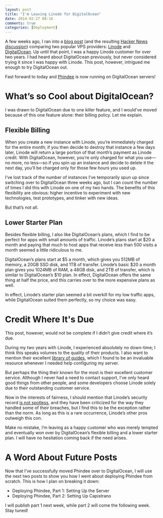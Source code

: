 ```yaml
---
layout: post
title: "I'm Leaving Linode for DigitalOcean"
date: 2014-02-27 08:16
comments: true
categories: [Deployment]
---
```


A few weeks ago, I ran into a [blog post](http://blog.schneidmaster.com/digital-ocean-vs-linode/) (and the resulting [Hacker News discussion](https://news.ycombinator.com/item?id=7021664)) comparing two popular VPS providers: [Linode](https://www.linode.com/) and [DigitalOcean](https://www.digitalocean.com/). Up until that point, I was a happy Linode customer for over two years. I had heard about DigitalOcean previously, but never considered trying it since I was happy with Linode. This post, however, intrigued me enough to try DigitalOcean out.

<!-- more -->

Fast forward to today and [Phindee](http://www.phindee.com/) is now running on DigitalOcean servers!

# What’s so Cool about DigitalOcean?

I was drawn to DigitalOcean due to one killer feature, and I would've moved because of this one feature alone: their billing policy. Let me explain.

## Flexible Billing

When you create a new instance with Linode, you’re immediately charged for the entire month; if you then decide to destroy that instance a few days later, Linode will return a large portion of that month’s payment as Linode credit. With DigitalOcean, however, you’re only charged for what you use&mdash;no more, no less&mdash;so if you spin up an instance and decide to delete it the next day, you’ll be charged only for those few hours you used up.

I’ve lost track of the number of instances I’ve temporarily spun up since switching over to DigitalOcean three weeks ago, but I can count the number of times I did this with Linode on one of my two hands. The benefits of this flexibility are obvious: higher incentive to experiment with new technologies, test prototypes, and tinker with new ideas. 

But that’s not all.

## Lower Starter Plan

Besides flexible billing, I also like DigitalOcean’s plans, which I find to be perfect for apps with small amounts of traffic. Linode’s plans start at $20 a month and paying that much to host apps that receive less than 500 visits a month seemed a little ridiculous to me. 

DigitalOcean’s plans start at $5 a month, which gives you 512MB of memory, a 20GB SSD disk, and 1TB of transfer. Linode’s basic $20 a month plan gives you 1024MB of RAM, a 48GB disk, and 2TB of transfer, which is similar to DigitalOcean’s $10 plan. In effect, DigitalOcean offers the same thing at half the price, and this carries over to the more expensive plans as well.

In effect, Linode’s starter plan seemed a bit overkill for my low traffic apps, while DigitalOcean suited them perfectly, so my choice was easy.

# Credit Where It's Due

This post, however, would not be complete if I didn’t give credit where it’s due. 

During my two years with Linode, I experienced absolutely no down-time; I think this speaks volumes to the quality of their products. I also want to mention their excellent [library of guides](https://library.linode.com/), which I found to be an invaluable resource whenever I needed help configuring my server.

But perhaps the thing their known for the most is their excellent customer service. Although I never had a need to contact support, I’ve only heard good things from other people, and some developers choose Linode solely due to their outstanding customer service. 

Now in the interests of fairness, I should mention that Linode’s security record [is not spotless](https://blog.linode.com/2013/04/16/security-incident-update/), and they have been criticized for the way they handled some of their breaches, but I find this to be the exception rather than the norm. As long as this is a rare occurrence, Linode’s other pros outweigh this con.

Make no mistake, I’m leaving as a happy customer who was merely tempted and eventually won over by DigitalOcean’s flexible billing and a lower starter plan. I will have no hesitation coming back if the need arises.

# A Word About Future Posts

Now that I’ve successfully moved Phindee over to DigitalOcean, I will use the next two posts to show you how I went about deploying Phindee from scratch. This is how I plan on breaking it down:

- Deploying Phindee, Part 1: Setting Up the Server
- Deploying Phindee, Part 2: Setting Up Capistrano

I will publish part 1 next week, while part 2 will come the following week. Stay tuned!

